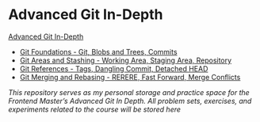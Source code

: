 # Advanced Git In-Depth

[Advanced Git In-Depth](https://frontendmasters.com/courses/git-in-depth/)

- [Git Foundations - Git, Blobs and Trees, Commits](./01-git-foundations/README.md)
- [Git Areas and Stashing - Working Area, Staging Area, Repository](./02-git-areas-and-stashing/README.md)
- [Git References - Tags, Dangling Commit, Detached HEAD](./03-references-commits-branches/README.md)
- [Git Merging and Rebasing - RERERE, Fast Forward, Merge Conflicts](./04-merging-and-rebase/README.md)

_*This repository serves as my personal storage and practice space for the Frontend Master’s Advanced Git In Depth. All problem sets, exercises, and experiments related to the course will be stored here*_

<!-- ## [Advanced Git In-Depth](https://frontendmasters.com/courses/git-in-depth/)

The accompanying exercises for [Nina Zakharenko's](https://twitter.com/nnja) [Git In-Depth Video Workshop](https://frontendmasters.com/courses/git-in-depth/) on Frontend Masters.

![](images/git-in-depth.png)

[Watch the Course here](https://frontendmasters.com/courses/git-in-depth/).

## Resources

All of the resources you need for class are located in this repository.

### Slides
The PDF of the slides is in the `presentation` folder.

### Exercises
are in the `exercises` folder. The exercises will instruct you to clone an additional repository that is set up for completing the included exercises.


## Description

By coding along with us in this workshop you’ll:

 - Learn how git represents commits and branches internally to gain deep insights into how git works under the hood…
 - Discover the power of rebasing in git, along with how to avoid common pitfalls. Learn to tell when it’s appropriate to re-write history…
 - Discover how git hooks can make your life easier by running analysis on your code before you commit in order to prevent common errors from making their way into your codebase…
 - Discover lesser-known features of git that will save you hours of time when resolving merge conflicts and track down bugs…
 - Learn how to harness the power of the GitHub API to fetch information about your repositories.

## Author and Class Information

The course content and exercises were written by Nina Zakharenko.

Find her on:
- [Twitter @nnja](https://twitter.com/nnja)
- [LinkedIn](https://www.linkedin.com/in/ninaz/)
- [GitHub](https://github.com/nnja)

## Video Course

Front End Masters [Video screencast](http://frontendmasters.com/workshops/git-indepth/)
 -->
